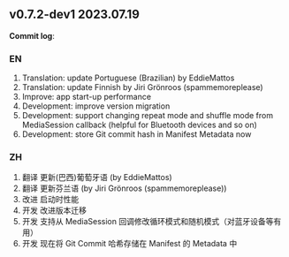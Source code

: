 ## **v0.7.2-dev1 2023.07.19**

**Commit log**:

### EN
1. Translation: update Portuguese (Brazilian) by EddieMattos
2. Translation: update Finnish by Jiri Grönroos (spammemoreplease)
3. Improve: app start-up performance
4. Development: improve version migration
5. Development: support changing repeat mode and shuffle mode from MediaSession callback (helpful for Bluetooth devices and so on)
6. Development: store Git commit hash in Manifest Metadata now


### ZH
1. 翻译 更新(巴西)葡萄牙语 (by EddieMattos)
2. 翻译 更新芬兰语 (by Jiri Grönroos (spammemoreplease))
3. 改进 启动时性能
4. 开发 改进版本迁移
5. 开发 支持从 MediaSession 回调修改循环模式和随机模式（对蓝牙设备等有用）
6. 开发 现在将 Git Commit 哈希存储在 Manifest 的 Metadata 中


